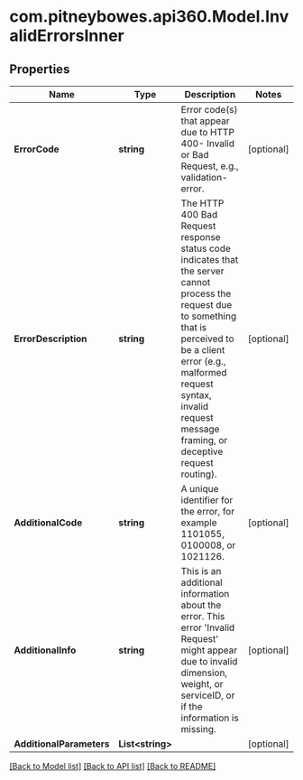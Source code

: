 # com.pitneybowes.api360.Model.InvalidErrorsInner

## Properties

Name | Type | Description | Notes
------------ | ------------- | ------------- | -------------
**ErrorCode** | **string** | Error code(s) that appear due to HTTP  400- Invalid or Bad Request, e.g., validation-error. | [optional] 
**ErrorDescription** | **string** | The HTTP 400 Bad Request response status code indicates that the server cannot process the request due to something that is perceived to be a client error (e.g., malformed request syntax, invalid request message framing, or deceptive request routing). | [optional] 
**AdditionalCode** | **string** | A unique identifier for the error, for example 1101055, 0100008, or 1021126. | [optional] 
**AdditionalInfo** | **string** | This is an additional information about the error. This error &#39;Invalid Request&#39; might appear due to invalid dimension, weight, or serviceID, or if the information is missing. | [optional] 
**AdditionalParameters** | **List&lt;string&gt;** |  | [optional] 

[[Back to Model list]](../../README.md#documentation-for-models) [[Back to API list]](../../README.md#documentation-for-api-endpoints) [[Back to README]](../../README.md)

